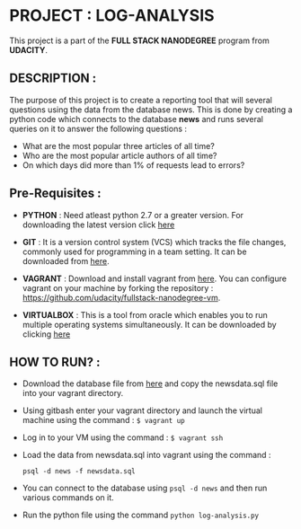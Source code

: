 # PROJECT : LOG-ANALYSIS
This project is a part of the **FULL STACK NANODEGREE** program from **UDACITY**.

## DESCRIPTION :
The purpose of this project is to create a reporting tool that will several
questions using the data from the database news.
This is done by creating a python code which connects to the database **news** and runs several queries on it to answer the following questions :
  * What are the most popular three articles of all time?
  * Who are the most popular article authors of all time?
  * On which days did more than 1% of requests lead to errors?

## Pre-Requisites :


  * **PYTHON** : Need atleast python 2.7 or a greater version.
 For downloading the latest version click [here](https://www.python.org/download/releases/3.0/)


  * **GIT** : It is a version control system (VCS) which tracks the file changes, commonly used for programming in a team setting. It can be downloaded from
  [here](https://git-scm.com/).


  * **VAGRANT** : Download and install vagrant from [here](https://www.vagrantup.com/downloads.html).
    You can configure vagrant on your machine by forking the repository :
    https://github.com/udacity/fullstack-nanodegree-vm.


 * **VIRTUALBOX** : This is a tool from oracle which enables you to run multiple
     operating systems simultaneously.
     It can be downloaded by clicking [here](https://www.virtualbox.org/)

## HOW TO RUN? :

*  Download the database file from [here](https://d17h27t6h515a5.cloudfront.net/topher/2016/August/57b5f748_newsdata/newsdata.zip) and copy the newsdata.sql file
into your vagrant directory.

* Using gitbash enter your vagrant directory and launch the virtual machine using the command : `$ vagrant up`

* Log in to your VM using the command : `$ vagrant ssh`

* Load the data from newsdata.sql into vagrant using the command :

  `psql -d news -f newsdata.sql`

* You can connect to the database using `psql -d news` and then run various commands on it.

* Run the python file using the command `python log-analysis.py`
 
